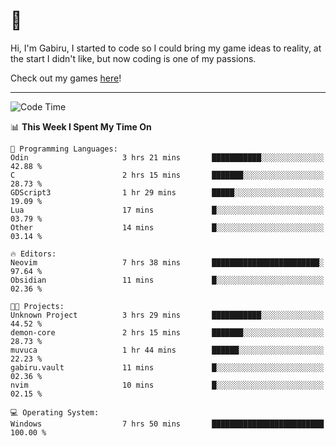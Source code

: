 # 🐀

Hi, I'm Gabiru, I started to code so I could bring my game ideas to reality, at the start I didn't like, but now coding is one of my passions.

Check out my games [here](https://gabiru.art/projetos/)!

---

<!--START_SECTION:waka-->
![Code Time](http://img.shields.io/badge/Code%20Time-500%20hrs%206%20mins-blue)

📊 **This Week I Spent My Time On** 

```text
💬 Programming Languages: 
Odin                     3 hrs 21 mins       ███████████░░░░░░░░░░░░░░   42.88 % 
C                        2 hrs 15 mins       ███████░░░░░░░░░░░░░░░░░░   28.73 % 
GDScript3                1 hr 29 mins        █████░░░░░░░░░░░░░░░░░░░░   19.09 % 
Lua                      17 mins             █░░░░░░░░░░░░░░░░░░░░░░░░   03.79 % 
Other                    14 mins             █░░░░░░░░░░░░░░░░░░░░░░░░   03.14 % 

🔥 Editors: 
Neovim                   7 hrs 38 mins       ████████████████████████░   97.64 % 
Obsidian                 11 mins             █░░░░░░░░░░░░░░░░░░░░░░░░   02.36 % 

🐱‍💻 Projects: 
Unknown Project          3 hrs 29 mins       ███████████░░░░░░░░░░░░░░   44.52 % 
demon-core               2 hrs 15 mins       ███████░░░░░░░░░░░░░░░░░░   28.73 % 
muvuca                   1 hr 44 mins        ██████░░░░░░░░░░░░░░░░░░░   22.23 % 
gabiru.vault             11 mins             █░░░░░░░░░░░░░░░░░░░░░░░░   02.36 % 
nvim                     10 mins             █░░░░░░░░░░░░░░░░░░░░░░░░   02.15 % 

💻 Operating System: 
Windows                  7 hrs 50 mins       █████████████████████████   100.00 % 
```


<!--END_SECTION:waka-->
